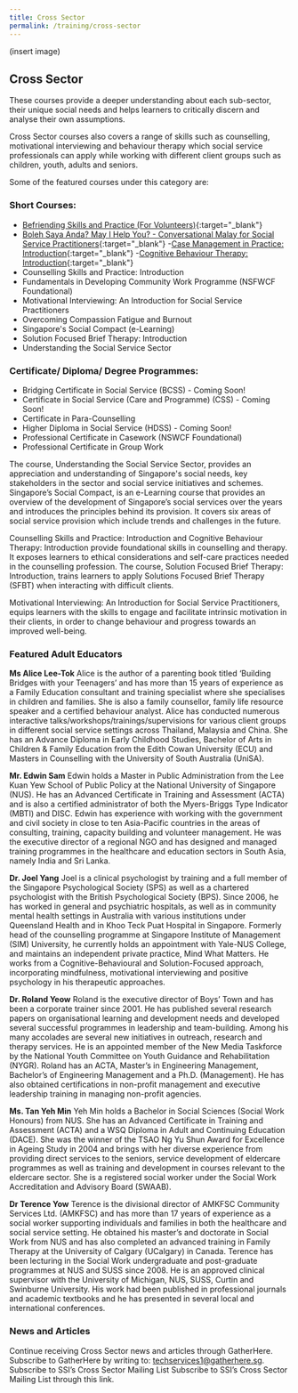 ```yaml
---
title: Cross Sector
permalink: /training/cross-sector
---
```

(insert image)
## Cross Sector
These courses provide a deeper understanding about each sub-sector, their unique social needs and helps learners to critically discern and analyse their own assumptions.

Cross Sector courses also covers a range of skills such as counselling, motivational interviewing and behaviour therapy which social service professionals can apply while working with different client groups such as children, youth, adults and seniors.

Some of the featured courses under this category are:

### Short Courses:
- [Befriending Skills and Practice (For Volunteers)](http://e-services.ncss.gov.sg/Training/Course/TemplateSearch?Filter.Keyword=Befriending%20Skills%20and%20Practice%20%28For%20Volunteers%29&Filter.CourseDatesString=&Filter.TypeOfCourse.Value=&Filter.TypeOfCourse.Label=&Filter.CourseSubCategory.Id=&Filter.CourseSubCategory.LogicalName=&Filter.CourseSubCategory.Name=&Filter.CourseSubCategory.ToRemove=){:target="_blank"}
- [Boleh Saya Anda? May I Help You? - Conversational Malay for Social Service Practitioners](http://e-services.ncss.gov.sg/Training/Course/TemplateSearch?Filter.Keyword=Conversational%20malay&Filter.CourseDatesString=&Filter.TypeOfCourse.Value=&Filter.TypeOfCourse.Label=&Filter.CourseSubCategory.Id=&Filter.CourseSubCategory.LogicalName=&Filter.CourseSubCategory.Name=&Filter.CourseSubCategory.ToRemove=){:target="_blank"}
-[Case Management in Practice: Introduction](%5B-%20%20%20Boleh%20Saya%20Anda?%20May%20I%20Help%20You?%20-%20Conversational%20Malay%20for%20Social%20Service%20Practitioners%5D%28http://e-services.ncss.gov.sg/Training/Course/TemplateSearch?Filter.Keyword=Conversational%20malay&Filter.CourseDatesString=&Filter.TypeOfCourse.Value=&Filter.TypeOfCourse.Label=&Filter.CourseSubCategory.Id=&Filter.CourseSubCategory.LogicalName=&Filter.CourseSubCategory.Name=&Filter.CourseSubCategory.ToRemove=%29%7B:target=%22_blank%22%7D){:target="_blank"}
-[Cognitive Behaviour Therapy: Introduction](https://e-services.ncss.gov.sg/Training/Course/TemplateSearch?Keyword=Cognitive%20Behaviour%20Therapy:%20Introduction){:target="_blank"}
- Counselling Skills and Practice: Introduction
- Fundamentals in Developing Community Work Programme (NSFWCF Foundational)
- Motivational Interviewing: An Introduction for Social Service Practitioners
- Overcoming Compassion Fatigue and Burnout
- Singapore's Social Compact (e-Learning)
- Solution Focused Brief Therapy: Introduction
- Understanding the Social Service Sector

### Certificate/ Diploma/ Degree Programmes:
- Bridging Certificate in Social Service (BCSS) - Coming Soon!
- Certificate in Social Service (Care and Programme) (CSS) - Coming Soon!
- Certificate in Para-Counselling
- Higher Diploma in Social Service (HDSS) - Coming Soon!
- Professional Certificate in Casework (NSWCF Foundational)
- Professional Certificate in Group Work

The course, Understanding the Social Service Sector, provides an appreciation and understanding of Singapore's social needs, key stakeholders in the sector and social service initiatives and schemes. Singapore’s Social Compact, is an e-Learning course that provides an overview of the development of Singapore’s social services over the years and introduces the principles behind its provision. It covers six areas of social service provision which include trends and challenges in the future.

Counselling Skills and Practice: Introduction and Cognitive Behaviour Therapy: Introduction provide foundational skills in counselling and therapy. It exposes learners to ethical considerations and self-care practices needed in the counselling profession. The course, Solution Focused Brief Therapy: Introduction, trains learners to apply Solutions Focused Brief Therapy (SFBT) when interacting with difficult clients.

Motivational Interviewing: An Introduction for Social Service Practitioners, equips learners with the skills to engage and facilitate intrinsic motivation in their clients, in order to change behaviour and progress towards an improved well-being.


### Featured Adult Educators

**Ms Alice Lee-Tok**
Alice is the author of a parenting book titled ‘Building Bridges with your Teenagers’ and has more than 15 years of experience as a Family Education consultant and training specialist where she  specialises in children and families. She is also a family counsellor, family life resource speaker and a certified behaviour analyst. Alice has conducted numerous interactive talks/workshops/trainings/supervisions for various client groups in different social service settings across Thailand, Malaysia and China. She has an Advance Diploma in Early Childhood Studies, Bachelor of Arts in Children & Family Education from the Edith Cowan University (ECU) and Masters in Counselling with the University of South Australia (UniSA).
 
**Mr. Edwin Sam**
Edwin holds a Master in Public Administration from the Lee Kuan Yew School of Public Policy at the National University of Singapore (NUS). He has an Advanced Certificate in Training and Assessment (ACTA) and is also a certified administrator of both the Myers-Briggs Type Indicator (MBTI) and DISC. Edwin has experience with working with the government and civil society in close to ten Asia-Pacific countries in the areas of consulting, training, capacity building and volunteer management. He was the executive director of a regional NGO and has designed and managed training programmes in the healthcare and education sectors in South Asia, namely India and Sri Lanka.

**Dr. Joel Yang**
Joel is a clinical psychologist by training and a full member of the Singapore Psychological Society (SPS) as well as a chartered psychologist with the British Psychological Society (BPS). Since 2006, he has worked in general and psychiatric hospitals, as well as in community mental health settings in Australia with various institutions under Queensland Health and in Khoo Teck Puat Hospital in Singapore. Formerly head of the counselling programme at Singapore Institute of Management (SIM) University, he currently holds an appointment with Yale-NUS College, and maintains an independent private practice, Mind What Matters. He works from a Cognitive-Behavioural and Solution-Focused approach, incorporating mindfulness, motivational interviewing and positive psychology in his therapeutic approaches.

**Dr. Roland Yeow**
Roland is the executive director of Boys’ Town and has been a corporate trainer since 2001. He has published several research papers on organisational learning and development needs and developed several successful programmes in leadership and team-building. Among his many accolades are several new initiatives in outreach, research and therapy services. He is an appointed member of the New Media Taskforce by the National Youth Committee on Youth Guidance and Rehabilitation (NYGR). Roland has an ACTA, Master’s in Engineering Management, Bachelor’s of Engineering Management and a Ph.D. (Management). He has also obtained certifications in non-profit management and executive leadership training in managing non-profit agencies.

**Ms. Tan Yeh Min**
Yeh Min holds a Bachelor in Social Sciences (Social Work Honours) from NUS. She has an Advanced Certificate in Training and Assessment (ACTA) and a WSQ Diploma in Adult and Continuing Education (DACE). She was the winner of the TSAO Ng Yu Shun Award for Excellence in Ageing Study in 2004 and brings with her diverse experience from providing direct services to the seniors, service development of eldercare programmes as well as training and development in courses relevant to the eldercare sector. She is a registered social worker under the Social Work Accreditation and Advisory Board (SWAAB).

**Dr Terence Yow**
Terence is the divisional director of AMKFSC Community Services Ltd. (AMKFSC) and has more than 17 years of experience as a social worker supporting individuals and families in both the
healthcare and social service setting. He obtained his master’s and doctorate in Social Work from NUS and has also completed an advanced training in Family Therapy at the University of Calgary (UCalgary) in Canada. Terence has been lecturing in the Social Work undergraduate and post-graduate programmes at NUS and SUSS since 2008. He is an approved clinical supervisor with the University of Michigan, NUS, SUSS, Curtin and Swinburne University. His work had been published in professional journals and academic textbooks and he has presented in several local and international conferences.

### News and Articles
Continue receiving Cross Sector news and articles through GatherHere. Subscribe to GatherHere by writing to: <techservices1@gatherhere.sg>.
Subscribe to SSI’s Cross Sector Mailing List
Subscribe to SSI’s Cross Sector Mailing List through this link.
